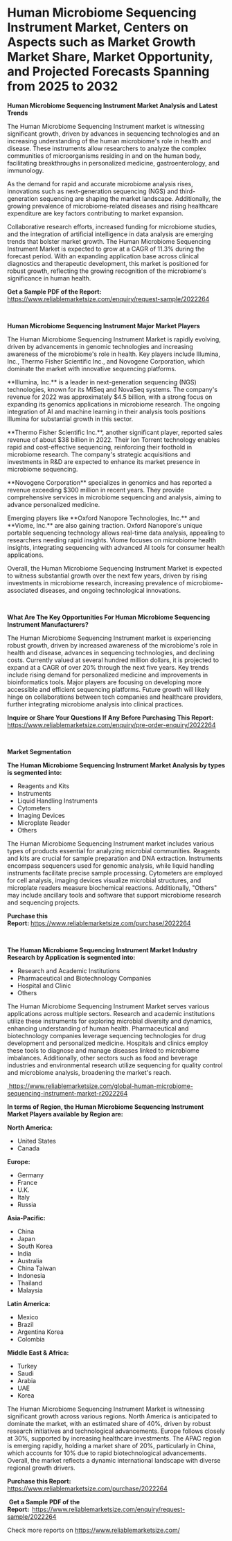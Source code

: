 <p><h1>Human Microbiome Sequencing Instrument Market, Centers on Aspects such as Market Growth Market Share, Market Opportunity, and Projected Forecasts Spanning from 2025 to 2032</h1></p><p><strong>Human Microbiome Sequencing Instrument Market Analysis and Latest Trends</strong></p>
<p><p>The Human Microbiome Sequencing Instrument market is witnessing significant growth, driven by advances in sequencing technologies and an increasing understanding of the human microbiome's role in health and disease. These instruments allow researchers to analyze the complex communities of microorganisms residing in and on the human body, facilitating breakthroughs in personalized medicine, gastroenterology, and immunology.</p><p>As the demand for rapid and accurate microbiome analysis rises, innovations such as next-generation sequencing (NGS) and third-generation sequencing are shaping the market landscape. Additionally, the growing prevalence of microbiome-related diseases and rising healthcare expenditure are key factors contributing to market expansion.</p><p>Collaborative research efforts, increased funding for microbiome studies, and the integration of artificial intelligence in data analysis are emerging trends that bolster market growth. The Human Microbiome Sequencing Instrument Market is expected to grow at a CAGR of 11.3% during the forecast period. With an expanding application base across clinical diagnostics and therapeutic development, this market is positioned for robust growth, reflecting the growing recognition of the microbiome's significance in human health.</p></p>
<p><strong>Get a Sample PDF of the Report:&nbsp;</strong> <a href="https://www.reliablemarketsize.com/enquiry/request-sample/2022264?utm_campaign=3354&utm_medium=2&utm_source=Github&utm_content=ia&utm_term=29032025&utm_id=human-microbiome-sequencing-instrument">https://www.reliablemarketsize.com/enquiry/request-sample/2022264</a></p>
<p>&nbsp;</p>
<p><strong>Human Microbiome Sequencing Instrument Major Market Players</strong></p>
<p><p>The Human Microbiome Sequencing Instrument Market is rapidly evolving, driven by advancements in genomic technologies and increasing awareness of the microbiome's role in health. Key players include Illumina, Inc., Thermo Fisher Scientific Inc., and Novogene Corporation, which dominate the market with innovative sequencing platforms.</p><p>**Illumina, Inc.** is a leader in next-generation sequencing (NGS) technologies, known for its MiSeq and NovaSeq systems. The company's revenue for 2022 was approximately $4.5 billion, with a strong focus on expanding its genomics applications in microbiome research. The ongoing integration of AI and machine learning in their analysis tools positions Illumina for substantial growth in this sector.</p><p>**Thermo Fisher Scientific Inc.**, another significant player, reported sales revenue of about $38 billion in 2022. Their Ion Torrent technology enables rapid and cost-effective sequencing, reinforcing their foothold in microbiome research. The company's strategic acquisitions and investments in R&D are expected to enhance its market presence in microbiome sequencing.</p><p>**Novogene Corporation** specializes in genomics and has reported a revenue exceeding $300 million in recent years. They provide comprehensive services in microbiome sequencing and analysis, aiming to advance personalized medicine.</p><p>Emerging players like **Oxford Nanopore Technologies, Inc.** and **Viome, Inc.** are also gaining traction. Oxford Nanopore's unique portable sequencing technology allows real-time data analysis, appealing to researchers needing rapid insights. Viome focuses on microbiome health insights, integrating sequencing with advanced AI tools for consumer health applications.</p><p>Overall, the Human Microbiome Sequencing Instrument Market is expected to witness substantial growth over the next few years, driven by rising investments in microbiome research, increasing prevalence of microbiome-associated diseases, and ongoing technological innovations.</p></p>
<p>&nbsp;</p>
<p><strong>What Are The Key Opportunities For Human Microbiome Sequencing Instrument Manufacturers?</strong></p>
<p><p>The Human Microbiome Sequencing Instrument market is experiencing robust growth, driven by increased awareness of the microbiome's role in health and disease, advances in sequencing technologies, and declining costs. Currently valued at several hundred million dollars, it is projected to expand at a CAGR of over 20% through the next five years. Key trends include rising demand for personalized medicine and improvements in bioinformatics tools. Major players are focusing on developing more accessible and efficient sequencing platforms. Future growth will likely hinge on collaborations between tech companies and healthcare providers, further integrating microbiome analysis into clinical practices.</p></p>
<p><strong>Inquire or Share Your Questions If Any Before Purchasing This Report:</strong> <a href="https://www.reliablemarketsize.com/enquiry/pre-order-enquiry/2022264?utm_campaign=3354&utm_medium=2&utm_source=Github&utm_content=ia&utm_term=29032025&utm_id=human-microbiome-sequencing-instrument">https://www.reliablemarketsize.com/enquiry/pre-order-enquiry/2022264</a></p>
<p>&nbsp;</p>
<p><strong>Market Segmentation</strong></p>
<p><strong>The Human Microbiome Sequencing Instrument Market Analysis by types is segmented into:</strong></p>
<p><ul><li>Reagents and Kits</li><li>Instruments</li><li>Liquid Handling Instruments</li><li>Cytometers</li><li>Imaging Devices</li><li>Microplate Reader</li><li>Others</li></ul></p>
<p><p>The Human Microbiome Sequencing Instrument market includes various types of products essential for analyzing microbial communities. Reagents and kits are crucial for sample preparation and DNA extraction. Instruments encompass sequencers used for genomic analysis, while liquid handling instruments facilitate precise sample processing. Cytometers are employed for cell analysis, imaging devices visualize microbial structures, and microplate readers measure biochemical reactions. Additionally, "Others" may include ancillary tools and software that support microbiome research and sequencing projects.</p></p>
<p><strong>Purchase this Report:&nbsp;</strong><a href="https://www.reliablemarketsize.com/purchase/2022264?utm_campaign=3354&utm_medium=2&utm_source=Github&utm_content=ia&utm_term=29032025&utm_id=human-microbiome-sequencing-instrument">https://www.reliablemarketsize.com/purchase/2022264</a></p>
<p>&nbsp;</p>
<p><strong>The Human Microbiome Sequencing Instrument Market Industry Research by Application is segmented into:</strong></p>
<p><ul><li>Research and Academic Institutions</li><li>Pharmaceutical and Biotechnology Companies</li><li>Hospital and Clinic</li><li>Others</li></ul></p>
<p><p>The Human Microbiome Sequencing Instrument Market serves various applications across multiple sectors. Research and academic institutions utilize these instruments for exploring microbial diversity and dynamics, enhancing understanding of human health. Pharmaceutical and biotechnology companies leverage sequencing technologies for drug development and personalized medicine. Hospitals and clinics employ these tools to diagnose and manage diseases linked to microbiome imbalances. Additionally, other sectors such as food and beverage industries and environmental research utilize sequencing for quality control and microbiome analysis, broadening the market's reach.</p></p>
<p><a href="https://www.reliablemarketsize.com/global-human-microbiome-sequencing-instrument-market-r2022264?utm_campaign=3354&utm_medium=2&utm_source=Github&utm_content=ia&utm_term=29032025&utm_id=human-microbiome-sequencing-instrument">&nbsp;https://www.reliablemarketsize.com/global-human-microbiome-sequencing-instrument-market-r2022264</a></p>
<p><strong>In terms of Region, the Human Microbiome Sequencing Instrument Market Players available by Region are:</strong></p>
<p>
    <p> <strong> North America: </strong>
        <ul>
            <li>United States</li>
            <li>Canada</li>
        </ul>
        </p> 
    <p> <strong> Europe: </strong>
        <ul>
            <li>Germany</li>
            <li>France</li>
            <li>U.K.</li>
            <li>Italy</li>
            <li>Russia</li>
        </ul>
        </p> 
    <p> <strong> Asia-Pacific: </strong>
        <ul>
            <li>China</li>
            <li>Japan</li>
            <li>South Korea</li>
            <li>India</li>
            <li>Australia</li>
            <li>China Taiwan</li>
            <li>Indonesia</li>
            <li>Thailand</li>
            <li>Malaysia</li>
        </ul>
        </p> 
    <p> <strong> Latin America: </strong>
        <ul>
            <li>Mexico</li>
            <li>Brazil</li>
            <li>Argentina Korea</li>
            <li>Colombia</li>
        </ul>
        </p> 
    <p> <strong> Middle East & Africa: </strong>
        <ul>
            <li>Turkey</li>
            <li>Saudi</li>
            <li>Arabia</li>
            <li>UAE</li>
            <li>Korea</li>
        </ul>
    </p>
    </p>
<p><p>The Human Microbiome Sequencing Instrument Market is witnessing significant growth across various regions. North America is anticipated to dominate the market, with an estimated share of 40%, driven by robust research initiatives and technological advancements. Europe follows closely at 30%, supported by increasing healthcare investments. The APAC region is emerging rapidly, holding a market share of 20%, particularly in China, which accounts for 10% due to rapid biotechnological advancements. Overall, the market reflects a dynamic international landscape with diverse regional growth drivers.</p></p>
<p><strong>Purchase this Report: </strong><a href="https://www.reliablemarketsize.com/purchase/2022264?utm_campaign=3354&utm_medium=2&utm_source=Github&utm_content=ia&utm_term=29032025&utm_id=human-microbiome-sequencing-instrument">https://www.reliablemarketsize.com/purchase/2022264</a></p>
<p>&nbsp;<strong>Get a Sample PDF of the Report:&nbsp;&nbsp;</strong><a href="https://www.reliablemarketsize.com/enquiry/request-sample/2022264?utm_campaign=3354&utm_medium=2&utm_source=Github&utm_content=ia&utm_term=29032025&utm_id=human-microbiome-sequencing-instrument">https://www.reliablemarketsize.com/enquiry/request-sample/2022264</a></p>
<p><strong></strong></p>
<p>Check more reports on <a href="https://www.reliablemarketsize.com/?utm_campaign=3354&utm_medium=2&utm_source=Github&utm_content=ia&utm_term=29032025&utm_id=human-microbiome-sequencing-instrument">https://www.reliablemarketsize.com/</a></p>